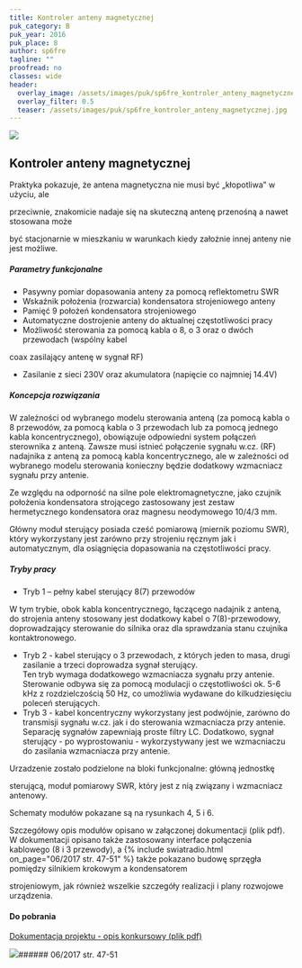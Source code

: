 ```yaml
---
title: Kontroler anteny magnetycznej
puk_category: B
puk_year: 2016
puk_place: 8
author: sp6fre
tagline: ""
proofread: no
classes: wide
header:
  overlay_image: /assets/images/puk/sp6fre_kontroler_anteny_magnetycznej.jpg
  overlay_filter: 0.5
  teaser: /assets/images/puk/sp6fre_kontroler_anteny_magnetycznej.jpg
---
```






 



![](assets/data/img/projects/2016-8-0.jpg) 



Kontroler anteny magnetycznej
-----------------------------





 Praktyka pokazuje, że antena magnetyczna nie musi być „kłopotliwa” w użyciu, ale

przeciwnie, znakomicie nadaje się na skuteczną antenę przenośną a nawet stosowana może

być stacjonarnie w mieszkaniu w warunkach kiedy założnie innej anteny nie jest możliwe.




##### Parametry funkcjonalne




* Pasywny pomiar dopasowania anteny za pomocą reflektometru SWR
* Wskaźnik położenia (rozwarcia) kondensatora strojeniowego anteny
* Pamięć 9 położeń kondensatora strojeniowego
* Automatyczne dostrojenie anteny do aktualnej częstotliwości pracy
* Możliwość sterowania za pomocą kabla o 8, o 3 oraz o dwóch przewodach (wspólny kabel

 coax zasilający antenę w sygnał RF)
* Zasilanie z sieci 230V oraz akumulatora (napięcie co najmniej 14.4V)




##### Koncepcja rozwiązania




W zależności od wybranego modelu sterowania anteną (za pomocą kabla o 8 przewodów, za pomocą kabla o 3 przewodach lub za pomocą jednego kabla koncentrycznego), obowiązuje odpowiedni system połączeń sterownika z anteną. Zawsze musi istnieć połączenie sygnału w.cz. (RF) nadajnika z anteną za pomocą kabla koncentrycznego, ale w zależności od wybranego modelu sterowania konieczny będzie dodatkowy wzmacniacz sygnału przy antenie.

Ze względu na odporność na silne pole elektromagnetyczne, jako czujnik położenia kondensatora strojącego zastosowany jest zestaw hermetycznego kondensatora oraz magnesu neodymowego 10/4/3 mm.

Główny moduł sterujący posiada cześć pomiarową (miernik poziomu SWR), który wykorzystany jest zarówno przy strojeniu ręcznym jak i automatycznym, dla osiągnięcia dopasowania na częstotliwości pracy.




##### Tryby pracy




* Tryb 1 – pełny kabel sterujący 8(7) przewodów  


 W tym trybie, obok kabla koncentrycznego, łączącego nadajnik z anteną, do strojenia anteny stosowany jest dodatkowy kabel o 7(8)-przewodowy, doprowadzający sterowanie do silnika oraz dla sprawdzania stanu czujnika kontaktronowego.
* Tryb 2 - kabel sterujący o 3 przewodach, z których jeden to masa, drugi zasilanie a trzeci doprowadza sygnał sterujący.  
 Ten tryb wymaga dodatkowego wzmacniacza sygnału przy antenie. Sterowanie odbywa się za pomocą modulacji o częstotliwości ok. 5-6 kHz z rozdzielczością 50 Hz, co umożliwia wydawane do kilkudziesięciu poleceń sterujących.
* Tryb 3 - kabel koncentryczny wykorzystany jest podwójnie, zarówno do transmisji sygnału w.cz. jak i do sterowania wzmacniacza przy antenie.  
 Separację sygnałów zapewniają proste filtry LC. Dodatkowo, sygnał sterujący - po wyprostowaniu - wykorzystywany jest we wzmacniaczu do zasilania wzmacniacza przy antenie.






 Urzadzenie zostało podzielone na bloki funkcjonalne: główną jednostkę

 sterującą, moduł pomiarowy SWR, który jest z nią związany i wzmacniacz antenowy.

Schematy modułów pokazane są na rysunkach 4, 5 i 6.






 Szczegółowy opis modułów opisano w załączonej dokumentacji (plik pdf). W dokumentacji opisano także zastosowany interface połączenia kablowego (8 i 3 przewody), a
{% include swiatradio.html on_page="06/2017 str. 47-51" %}
 także pokazano budowę sprzęgła pomiędzy silnikiem krokowym a kondensatorem

 strojeniowym, jak również wszelkie szczegóły realizacji i plany rozwojowe urządzenia.





#### Do pobrania

[Dokumentacja projektu - opis konkursowy (plik pdf)](assets/data/download/SP6FRE_Kontroler-anteny-magnetycznej.pdf)




![](assets/img/logo/sr_logo_s.jpg)###### 06/2017 str. 47-51

 





 


